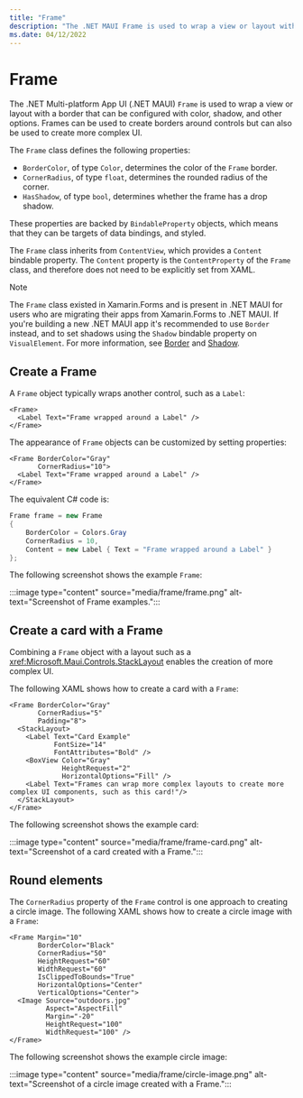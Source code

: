 ```yaml
---
title: "Frame"
description: "The .NET MAUI Frame is used to wrap a view or layout with a border that can be configured with color, shadow, and other options."
ms.date: 04/12/2022
---
```


# Frame

The .NET Multi-platform App UI (.NET MAUI) `Frame` is used to wrap a view or layout with a border that can be configured with color, shadow, and other options. Frames can be used to create borders around controls but can also be used to create more complex UI.

The `Frame` class defines the following properties:

- `BorderColor`, of type `Color`, determines the color of the `Frame` border.
- `CornerRadius`, of type `float`, determines the rounded radius of the corner.
- `HasShadow`, of type `bool`, determines whether the frame has a drop shadow.

These properties are backed by `BindableProperty` objects, which means that they can be targets of data bindings, and styled.

The `Frame` class inherits from `ContentView`, which provides a `Content` bindable property. The `Content` property is the `ContentProperty` of the `Frame` class, and therefore does not need to be explicitly set from XAML.

> [!NOTE]
> The `Frame` class existed in Xamarin.Forms and is present in .NET MAUI for users who are migrating their apps from Xamarin.Forms to .NET MAUI. If you're building a new .NET MAUI app it's recommended to use `Border` instead, and to set shadows using the `Shadow` bindable property on `VisualElement`. For more information, see [Border](border.md) and [Shadow](../shadow.md).

## Create a Frame

A `Frame` object typically wraps another control, such as a `Label`:

```xaml
<Frame>
  <Label Text="Frame wrapped around a Label" />
</Frame>
```

The appearance of `Frame` objects can be customized by setting properties:

```xaml
<Frame BorderColor="Gray"
       CornerRadius="10">
  <Label Text="Frame wrapped around a Label" />
</Frame>
```

The equivalent C# code is:

```csharp
Frame frame = new Frame
{
    BorderColor = Colors.Gray
    CornerRadius = 10,
    Content = new Label { Text = "Frame wrapped around a Label" }
};
```

The following screenshot shows the example `Frame`:

:::image type="content" source="media/frame/frame.png" alt-text="Screenshot of Frame examples.":::

## Create a card with a Frame

Combining a `Frame` object with a layout such as a <xref:Microsoft.Maui.Controls.StackLayout> enables the creation of more complex UI.

The following XAML shows how to create a card with a `Frame`:

```xaml
<Frame BorderColor="Gray"
       CornerRadius="5"
       Padding="8">
  <StackLayout>
    <Label Text="Card Example"
           FontSize="14"
           FontAttributes="Bold" />
    <BoxView Color="Gray"
             HeightRequest="2"
             HorizontalOptions="Fill" />
    <Label Text="Frames can wrap more complex layouts to create more complex UI components, such as this card!"/>
  </StackLayout>
</Frame>
```

The following screenshot shows the example card:

:::image type="content" source="media/frame/frame-card.png" alt-text="Screenshot of a card created with a Frame.":::

## Round elements

The `CornerRadius` property of the `Frame` control is one approach to creating a circle image. The following XAML shows how to create a circle image with a `Frame`:

```xaml
<Frame Margin="10"
       BorderColor="Black"
       CornerRadius="50"
       HeightRequest="60"
       WidthRequest="60"
       IsClippedToBounds="True"
       HorizontalOptions="Center"
       VerticalOptions="Center">
  <Image Source="outdoors.jpg"
         Aspect="AspectFill"
         Margin="-20"
         HeightRequest="100"
         WidthRequest="100" />
</Frame>
```

The following screenshot shows the example circle image:

:::image type="content" source="media/frame/circle-image.png" alt-text="Screenshot of a circle image created with a Frame.":::
